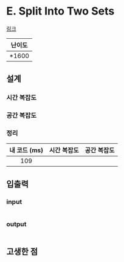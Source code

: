 # E. Split Into Two Sets

[링크](https://codeforces.com/contest/1702/problem/E)

| 난이도 |
| :----: |
| \*1600 |

## 설계

### 시간 복잡도

### 공간 복잡도

### 정리

| 내 코드 (ms) | 시간 복잡도 | 공간 복잡도 |
| :----------: | :---------: | :---------: |
|     109      |             |             |

## 입출력

### input

```text

```

### output

```text

```

## 고생한 점
